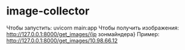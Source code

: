 # image-collector

Чтобы запустить: uvicorn main:app
Чтобы получить изображения: http://127.0.0.1:8000/get_images/{ip зонмайндера}
Пример: http://127.0.0.1:8000/get_images/10.98.66.12